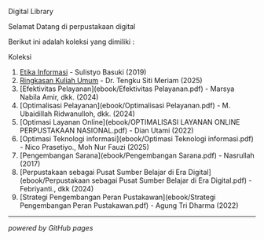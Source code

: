 Digital Library

Selamat Datang di perpustakaan digital

Berikut ini adalah koleksi yang dimiliki :

Koleksi
1. [Etika Informasi](ebook/garuda2590562.pdf) - Sulistyo Basuki (2019)
2. [Ringkasan Kuliah Umum](ebook/Rinnkasan.pdf) - Dr. Tengku Siti Meriam (2025)
3. [Efektivitas Pelayanan](ebook/Efektivitas Pelayanan.pdf) - Marsya Nabila Amir, dkk. (2024)
4. [Optimalisasi Pelayanan](ebook/Optimalisasi Pelayanan.pdf) - M. Ubaidillah Ridwanulloh, dkk. (2024)
5. [Optimasi Layanan Online](ebook/OPTIMALISASI LAYANAN ONLINE PERPUSTAKAAN NASIONAL.pdf) - Dian Utami (2022)
6. [Optimasi Teknologi informasi](ebook/Optimasi Teknologi informasi.pdf) - Nico Prasetiyo., Moh Nur Fauzi (2025)
7. [Pengembangan Sarana](ebook/Pengembangan Sarana.pdf) - Nasrullah (2017)
8. [Perpustakaan sebagai Pusat Sumber Belajar di Era Digital](ebook/Perpustakaan sebagai Pusat Sumber Belajar di Era Digital.pdf) - Febriyanti., dkk (2024)
9. [Strategi Pengembangan Peran Pustakawan](ebook/Strategi Pengembangan Peran Pustakawan.pdf) - Agung Tri Dharma (2022)
---

*powered by GitHub pages*

